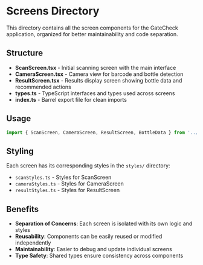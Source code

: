 # Screens Directory

This directory contains all the screen components for the GateCheck application, organized for better maintainability and code separation.

## Structure

- **ScanScreen.tsx** - Initial scanning screen with the main interface
- **CameraScreen.tsx** - Camera view for barcode and bottle detection
- **ResultScreen.tsx** - Results display screen showing bottle data and recommended actions
- **types.ts** - TypeScript interfaces and types used across screens
- **index.ts** - Barrel export file for clean imports

## Usage

```typescript
import { ScanScreen, CameraScreen, ResultScreen, BottleData } from '../screens';
```

## Styling

Each screen has its corresponding styles in the `styles/` directory:
- `scanStyles.ts` - Styles for ScanScreen
- `cameraStyles.ts` - Styles for CameraScreen  
- `resultStyles.ts` - Styles for ResultScreen

## Benefits

- **Separation of Concerns**: Each screen is isolated with its own logic and styles
- **Reusability**: Components can be easily reused or modified independently
- **Maintainability**: Easier to debug and update individual screens
- **Type Safety**: Shared types ensure consistency across components
